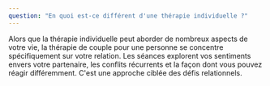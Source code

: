 ```yaml
---
question: "En quoi est-ce différent d'une thérapie individuelle ?"
---
```

Alors que la thérapie individuelle peut aborder de nombreux aspects de votre vie, la thérapie de couple pour une personne se concentre spécifiquement sur votre relation. Les séances explorent vos sentiments envers votre partenaire, les conflits récurrents et la façon dont vous pouvez réagir différemment. C'est une approche ciblée des défis relationnels.

